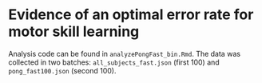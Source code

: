 # Evidence of an optimal error rate for motor skill learning

Analysis code can be found in `analyzePongFast_bin.Rmd`. The data was collected in two batches: `all_subjects_fast.json` (first 100) and `pong_fast100.json` (second 100).
